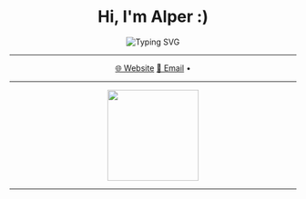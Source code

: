 <h1 align="center">Hi, I'm Alper :)</h1>

<p align="center">
  <img src="https://readme-typing-svg.demolab.com?font=Fira+Code&pause=2000&color=00C0FF&center=true&vCenter=true&width=600&lines=Engineer+%7C+Debugging+the+Universe;Engineer+%7C+Curiosity;Engineer+%7C+Compiling+the+Cosmos;Engineer+%7C+Decoding+Stars" alt="Typing SVG" />
</p>

---

<p align="center">
  <a href="https://alpersanli.github.io" target="_blank">🌐 Website</a> 
  <a href="mailto:alpersanli16@gmail.com">📩 Email</a> •
</p>

---

<p align="center">
  <img height="160em" src="https://github-readme-stats.vercel.app/api/top-langs/?username=alpersanli&layout=compact&theme=transparent&hide_border=true&langs_count=6" />
</p>

---
